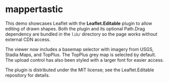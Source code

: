 # mappertastic

This demo showcases Leaflet with the **Leaflet.Editable** plugin to allow editing of drawn shapes.  Both the plugin and its optional Path.Drag dependency are bundled in the `lib/` directory so the page works without external CDN access.

The viewer now includes a basemap selector with imagery from USGS, Stadia Maps, and TopPlus.  The TopPlus grey map is selected by default.  The upload control has also been styled with a larger font for easier access.

The plugin is distributed under the MIT license; see the Leaflet.Editable repository for details.
